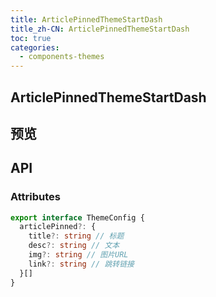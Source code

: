 ```yaml
---
title: ArticlePinnedThemeStartDash
title_zh-CN: ArticlePinnedThemeStartDash
toc: true
categories:
  - components-themes
---
```


## ArticlePinnedThemeStartDash

## 预览

<ArticlePinnedThemeStartDashPG />

## API

### Attributes

```ts
export interface ThemeConfig {
  articlePinned?: {
    title?: string // 标题
    desc?: string // 文本
    img?: string // 图片URL
    link?: string // 跳转链接
  }[]
}
```
